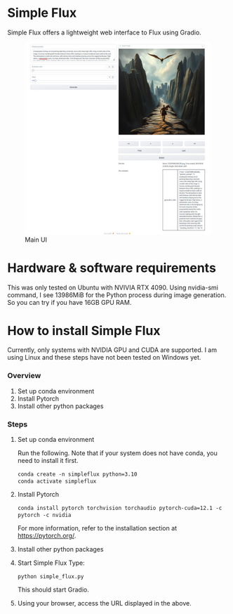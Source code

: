 # Simple Flux
Simple Flux offers a lightweight web interface to Flux using Gradio.


<figure>
  <img src="docs/resources/main_ui.jpg" alt="UI">
  <figcaption>Main UI</figcaption>
</figure>

# Hardware & software requirements
This was only tested on Ubuntu with NVIVIA RTX 4090.
Using nvidia-smi command, I see 13986MiB for the Python process during image generation.
So you can try if you have 16GB GPU RAM.

# How to install Simple Flux
Currently, only systems with NVIDIA GPU and CUDA are supported.
I am using Linux and these steps have not been tested on Windows yet.

### Overview
1. Set up conda environment
1. Install Pytorch
1. Install other python packages

### Steps
1. Set up conda environment

    Run the following. Note that if your system does not have conda, you need to install it first.

    ```
    conda create -n simpleflux python=3.10
    conda activate simpleflux
    ```

2. Install Pytorch
   
    ```
    conda install pytorch torchvision torchaudio pytorch-cuda=12.1 -c pytorch -c nvidia
    ```
    For more information, refer to the installation section at https://pytorch.org/.


3. Install other python packages

4. Start Simple Flux
   Type:
   ```
   python simple_flux.py
   ```
   This should start Gradio.

5.  Using your browser, access the URL displayed in the above.
